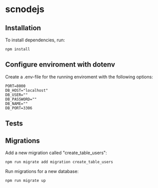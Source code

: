 # scnodejs

## Installation

To install dependencies, run:

```
npm install
```

## Configure enviroment with dotenv
Create a .env-file for the running enviroment with the following options:

```
PORT=8000
DB_HOST="localhost"
DB_USER=""
DB_PASSWORD=""
DB_NAME=""
DB_PORT=3306
```

## Tests

## Migrations
Add a new migration called "create_table_users":

```
npm run migrate add migration create_table_users
```

Run migrations for a new database:

```
npm run migrate up
```